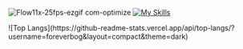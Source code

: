 ![Flow11x-25fps-ezgif com-optimize](https://github.com/foreverbog/foreverbog/assets/133509015/5cae6d26-55e3-453f-843e-b32217c321ee)
[![My Skills](https://skillicons.dev/icons?i=js,html,css,figma)](https://skillicons.dev)
<!--


Here are some ideas to get you started:

- 🔭 I’m currently working on ...
- 🌱 I’m currently learning ...
- 👯 I’m looking to collaborate on ...
- 🤔 I’m looking for help with ...
- 💬 Ask me about ...
- 📫 How to reach me: ...
- 😄 Pronouns: ...
- ⚡ Fun fact: ...

--!>

![Top Langs](https://github-readme-stats.vercel.app/api/top-langs/?username=foreverbog&layout=compact&theme=dark)

